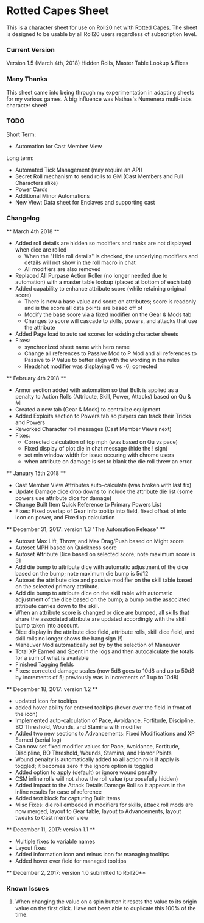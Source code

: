 # Rotted Capes Sheet

This is a character sheet for use on Roll20.net with Rotted Capes. The sheet is designed to be usable by all Roll20 users regardless of subscription level.

### Current Version
Version 1.5 (March 4th, 2018) Hidden Rolls, Master Table Lookup & Fixes

### Many Thanks	
This sheet came into being through my experimentation in adapting sheets for my various games.  A big influence was Nathas's Numenera multi-tabs character sheet!

### TODO

Short Term:
* Automation for Cast Member View

Long term:
* Automated Tick Management (may require an API)
* Secret Roll mechanism to send rolls to GM (Cast Members and Full Characters alike)
* Power Cards
* Additional Minor Automations
* New View: Data sheet for Enclaves and supporting cast
	
### Changelog
** March 4th 2018 **
* Added roll details are hidden so modifiers and ranks are not displayed when dice are rolled
  - When the "Hide roll details" is checked, the underlying modifiers and details will not show in the roll macro in chat
  - All modifiers are also removed
* Replaced All Purpase Action Roller (no longer needed due to automation) with a master table lookup (placed at bottom of each tab)
* Added capability to enhance attribute score (while retaining original score)
  - There is now a base value and score on attributes; score is readonly and is the score all data points are based off of 
  - Modify the base score via a fixed modifier on the Gear & Mods tab
  - Changes to score will cascade to skills, powers, and attacks that use the attribute
* Added Page load to auto set scores for existing character sheets
* Fixes: 
  - synchronized sheet name with hero name
  - Change all references to Passive Mod to P Mod and all references to Passive to P Value to better align with the wording in the rules
  - Headshot modifier was displaying 0 vs -6; corrected

** February 4th 2018 **
* Armor section added with automation so that Bulk is applied as a penalty to Action Rolls (Attribute, Skill, Power, Attacks) based on Qu & Mi
* Created a new tab (Gear & Mods) to centralize equipment
* Added Exploits section to Powers tab so players can track their Tricks and Powers
* Reworked Character roll messages (Cast Member Views next)
* Fixes: 
  - Corrected calculation of top mph (was based on Qu vs pace)
  - Fixed display of plot die in chat message (hide the ! sign)
  - set min window width for issue occuring with chrome users
  - when attribute on damage is set to blank the die roll threw an error.

** January 15th 2018 ** 
* Cast Member View Attributes auto-calculate (was broken with last fix)
* Update Damage dice drop downs to include the attribute die list (some powers use attribute dice for damage)
* Change Built Item Quick Reference to Primary Powers List
* Fixes: Fixed overlap of Gear Info tooltip into field, fixed offset of info icon on power, and Fixed xp calculation


** December 31, 2017: version 1.3 "The Automation Release" ** 
* Autoset Max Lift, Throw, and Max Drag/Push based on Might score
* Autoset MPH based on Quickness score
* Autoset Attribute Dice based on selected score; note maximum score is 51
* Add die bump to attribute dice with automatic adjustment of the dice based on the bump; note maximum die bump is 5d12
* Autoset the attribute dice and passive modifier on the skill table based on the selected primary attribute.
* Add die bump to attribute dice on the skill table with automatic adjustment of the dice based on the bump; a bump on the associated attribute carries down to the skill.
* When an attribute score is changed or dice are bumped, all skills that share the associated attribute are updated accordingly with the skill bump taken into account.
* Dice display in the attribute dice field, attribute rolls, skill dice field, and skill rolls no longer shows the bang sign (!)
* Maneuver Mod automatically set by by the selection of Maneuver
* Total XP Earned and Spent in the logs and then autocalculate the totals for a sum of what is available
* Finished Tagging fields
* Fixes: corrected damage scales (now 5d8 goes to 10d8 and up to 50d8 by increments of 5; previously was in increments of 1 up to 10d8)

** December 18, 2017: version 1.2 ** 
* updated icon for tooltips
* added hover ability for entered tooltips (hover over the field in front of the icon)
* Implemented auto-calculation of Pace, Avoidance, Fortitude, Discipline, BO Threshold, Wounds, and Stamina with modifier
* Added two new sections to Advancements: Fixed Modifications and XP Earned (serial log)
* Can now set fixed modifier values for Pace, Avoidance, Fortitude, Discipline, BO Threshold, Wounds, Stamina, and Horror Points
* Wound penalty is automatically added to all action rolls if apply is toggled; it becomes zero if the ignore option is toggled
* Added option to apply (default) or ignore wound penalty
* CSM inline rolls will not show the roll value (purposefully hidden)
* Added Impact to the Attack Details Damage Roll so it appears in the inline results for ease of reference
* Added text block for capturing Built Items
* Misc Fixes: die roll embeded in modifiers for skills, attack roll mods are now merged, layout to Gear table, layout to Advancements, layout tweaks to Cast member view

** December 11, 2017: version 1.1 ** 
* Multiple fixes to variable names
* Layout fixes
* Added information icon and minus icon for managing tooltips
* Added hover over field for managed tooltips

** December 2, 2017: version 1.0 submitted to Roll20** 

### Known Issues
1) When changing the value on a spin button it resets the value to its origin value on the first click.  Have not been able to duplicate this 100% of the time.
